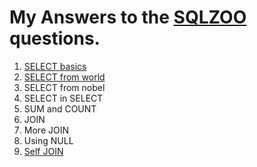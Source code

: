 # My Answers to the [SQLZOO](http://sqlzoo.net/wiki/SQL_Tutorial) questions.

1. [SELECT basics](https://github.com/KarenJF/DataScience/blob/master/SQL/SQLZOO/select_basics.sql)
2. [SELECT from world](https://github.com/KarenJF/DataScience/blob/master/SQL/SQLZOO/SELECT_from_WORLD.sql)
3. SELECT from nobel
4. SELECT in SELECT
5. SUM and COUNT
6. JOIN
7. More JOIN
8. Using NULL
9. [Self JOIN](https://github.com/KarenJF/DataScience/blob/master/SQL/SQLZOO/self_join.sql)
